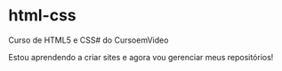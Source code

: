 # html-css
 Curso de HTML5 e CSS# do CursoemVideo

Estou aprendendo a criar sites e agora vou gerenciar meus repositórios!